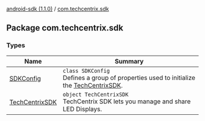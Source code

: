 [android-sdk (1.1.0)](../index.md) / [com.techcentrix.sdk](./index.md)

## Package com.techcentrix.sdk

### Types

| Name | Summary |
|---|---|
| [SDKConfig](-s-d-k-config/index.md) | `class SDKConfig`<br>Defines a group of properties used to initialize the [TechCentrixSDK](-tech-centrix-s-d-k/index.md). |
| [TechCentrixSDK](-tech-centrix-s-d-k/index.md) | `object TechCentrixSDK`<br>TechCentrix SDK lets you manage and share LED Displays. |
